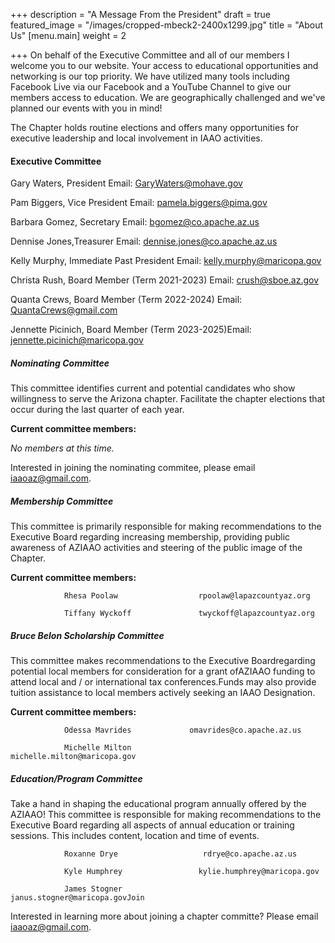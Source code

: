 +++
description = "A Message From the President"
draft = true
featured_image = "/images/cropped-mbeck2-2400x1299.jpg"
title = "About Us"
[menu.main]
weight = 2

+++
On behalf of the Executive Committee and all of our members I welcome you to our website. Your access to educational opportunities and networking is our top priority. We have utilized many tools including Facebook Live via our Facebook and a YouTube Channel to give our members access to education. We are geographically challenged and we've planned our events with you in mind!

The Chapter holds routine elections and offers many opportunities for executive leadership and local involvement in IAAO activities.  

#### Executive Committee

Gary Waters, President	Email: GaryWaters@mohave.gov

Pam Biggers, Vice President	Email: pamela.biggers@pima.gov

Barbara Gomez, Secretary	Email: bgomez@co.apache.az.us

Dennise Jones,Treasurer	Email: dennise.jones@co.apache.az.us

Kelly Murphy, Immediate Past President	Email: kelly.murphy@maricopa.gov

Christa Rush, Board Member (Term 2021-2023)	Email: crush@sboe.az.gov

Quanta Crews, Board Member (Term 2022-2024)	Email: QuantaCrews@gmail.com

Jennette Picinich, Board Member (Term 2023-2025)Email: jennette.picinich@maricopa.gov

##### **Nominating Committee**

This committee identifies current and potential candidates who show willingness to serve the Arizona chapter.  Facilitate the chapter elections that occur during the last quarter of each year.

**Current committee members:**

_No members at this time._  

Interested in joining the nominating commitee, please email iaaoaz@gmail.com.

##### **Membership Committee**

This committee is primarily responsible for making recommendations to the Executive Board regarding increasing membership, providing public awareness of AZIAAO activities and steering of the public image of the Chapter.

**Current committee members:**

                Rhesa Poolaw                  rpoolaw@lapazcountyaz.org

                Tiffany Wyckoff               twyckoff@lapazcountyaz.org

##### **Bruce Belon Scholarship Committee**

This committee makes recommendations to the Executive Boardregarding potential local members for consideration for a grant ofAZIAAO funding to attend local and / or international tax conferences.Funds may also provide tuition assistance to local members actively seeking an IAAO Designation.

**Current committee members:**

                Odessa Mavrides             omavrides@co.apache.az.us

                Michelle Milton                michelle.milton@maricopa.gov

##### **Education/Program Committee**

Take a hand in shaping the educational program annually offered by the AZIAAO! This committee is responsible for making recommendations to the Executive Board regarding all aspects of annual education or training sessions. This includes content, location and time of events.

                Roxanne Drye                   rdrye@co.apache.az.us

                Kyle Humphrey                 kylie.humphrey@maricopa.gov

                James Stogner                  janus.stogner@maricopa.govJoin

Interested in learning more about joining a chapter committe? Please email iaaoaz@gmail.com.